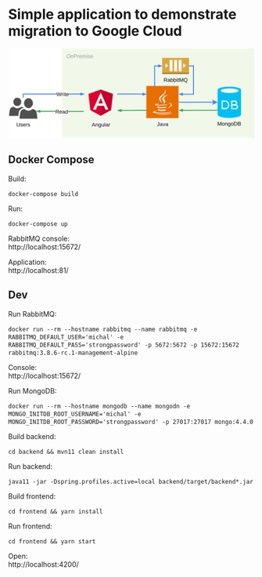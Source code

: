 # Simple application to demonstrate migration to Google Cloud
![Architecture](on_premise_architecture.png)


## Docker Compose
Build:
```
docker-compose build
```

Run:
```
docker-compose up
```

RabbitMQ console:  
http://localhost:15672/

Application:  
http://localhost:81/

## Dev
Run RabbitMQ:
```
docker run --rm --hostname rabbitmq --name rabbitmq -e RABBITMQ_DEFAULT_USER='michal' -e RABBITMQ_DEFAULT_PASS='strongpassword' -p 5672:5672 -p 15672:15672 rabbitmq:3.8.6-rc.1-management-alpine
```
Console:  
http://localhost:15672/

Run MongoDB:
```
docker run --rm --hostname mongodb --name mongodn -e MONGO_INITDB_ROOT_USERNAME='michal' -e MONGO_INITDB_ROOT_PASSWORD='strongpassword' -p 27017:27017 mongo:4.4.0
```

Build backend:
```
cd backend && mvn11 clean install
```

Run backend:
```
java11 -jar -Dspring.profiles.active=local backend/target/backend*.jar
```

Build frontend:
```
cd frontend && yarn install
```

Run frontend:
```
cd frontend && yarn start
```

Open:  
http://localhost:4200/
